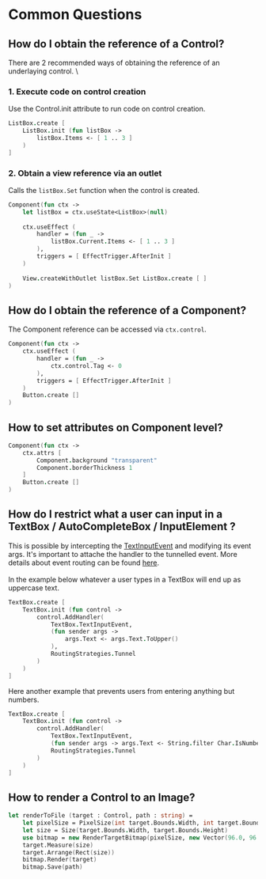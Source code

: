 # Common Questions

## How do I obtain the reference of a Control?

There are 2 recommended ways of obtaining the reference of an underlaying control. \


### 1. Execute code on control creation

Use the Control.init attribute to run code on control creation.

```fsharp
ListBox.create [
    ListBox.init (fun listBox ->
        listBox.Items <- [ 1 .. 3 ]
    )
]
```

### 2. Obtain a view reference via an outlet

Calls the `listBox.Set` function when the control is created.

```fsharp
Component(fun ctx ->
    let listBox = ctx.useState<ListBox>(null)
    
    ctx.useEffect (
        handler = (fun _ ->
            listBox.Current.Items <- [ 1 .. 3 ]    
        ),
        triggers = [ EffectTrigger.AfterInit ]
    )
    
    View.createWithOutlet listBox.Set ListBox.create [ ]
)
```

## How do I obtain the reference of a Component?

The Component reference can be accessed via `ctx.control`.

```fsharp
Component(fun ctx ->
    ctx.useEffect (
        handler = (fun _ ->
            ctx.control.Tag <- 0
        ),
        triggers = [ EffectTrigger.AfterInit ]
    )
    Button.create []
)
```

## How to set attributes on Component level?

```fsharp
Component(fun ctx ->
    ctx.attrs [
        Component.background "transparent"
        Component.borderThickness 1
    ]
    Button.create []
)
```



## How do I restrict what a user can input in a TextBox / AutoCompleteBox / InputElement ?

This is possible by intercepting the [TextInputEvent](https://reference.avaloniaui.net/api/Avalonia.Input/InputElement/FEA4DB21) and modifying its event args. It's important to attache the handler to the tunnelled event. More details about event routing can be found [here](https://docs.avaloniaui.net/docs/input/routed-events#routing-strategies). \
\
In the example below whatever a user types in a TextBox will end up as uppercase text.&#x20;

```fsharp
TextBox.create [
    TextBox.init (fun control ->
        control.AddHandler(
            TextBox.TextInputEvent,
            (fun sender args ->
                args.Text <- args.Text.ToUpper()
            ),
            RoutingStrategies.Tunnel
        )
    )
]
```

Here another example that prevents users from entering anything but numbers.

```fsharp
TextBox.create [
    TextBox.init (fun control ->
        control.AddHandler(
            TextBox.TextInputEvent,
            (fun sender args -> args.Text <- String.filter Char.IsNumber args.Text),
            RoutingStrategies.Tunnel
        )
    )
] 
```

## How to render a Control to an Image?

```fsharp
let renderToFile (target : Control, path : string) = 
    let pixelSize = PixelSize(int target.Bounds.Width, int target.Bounds.Height) 
    let size = Size(target.Bounds.Width, target.Bounds.Height) 
    use bitmap = new RenderTargetBitmap(pixelSize, new Vector(96.0, 96.0)) 
    target.Measure(size) 
    target.Arrange(Rect(size)) 
    bitmap.Render(target) 
    bitmap.Save(path) 
```
